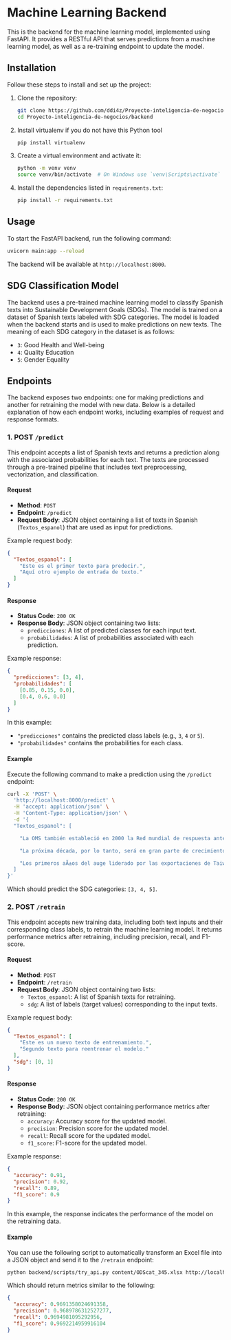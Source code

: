 # Machine Learning Backend

This is the backend for the machine learning model, implemented using FastAPI. It provides a RESTful API that serves predictions from a machine learning model, as well as a re-training endpoint to update the model.

## Installation

Follow these steps to install and set up the project:

1. Clone the repository:
   ```bash
   git clone https://github.com/ddi4z/Proyecto-inteligencia-de-negocios.git
   cd Proyecto-inteligencia-de-negocios/backend
   ```
2. Install virtualenv if you do not have this Python tool
   ```bash
   pip install virtualenv
   ```
3. Create a virtual environment and activate it:
   ```bash
   python -m venv venv
   source venv/bin/activate  # On Windows use `venv\Scripts\activate`
   ```
4. Install the dependencies listed in `requirements.txt`:
   ```bash
   pip install -r requirements.txt
   ```

## Usage

To start the FastAPI backend, run the following command:

```bash
uvicorn main:app --reload
```

The backend will be available at `http://localhost:8000`.

## SDG Classification Model

The backend uses a pre-trained machine learning model to classify Spanish texts into Sustainable Development Goals (SDGs). The model is trained on a dataset of Spanish texts labeled with SDG categories. The model is loaded when the backend starts and is used to make predictions on new texts. The meaning of each SDG category in the dataset is as follows:

- `3`: Good Health and Well-being
- `4`: Quality Education
- `5`: Gender Equality

## Endpoints

The backend exposes two endpoints: one for making predictions and another for retraining the model with new data. Below is a detailed explanation of how each endpoint works, including examples of request and response formats.

### 1. POST `/predict`

This endpoint accepts a list of Spanish texts and returns a prediction along with the associated probabilities for each text. The texts are processed through a pre-trained pipeline that includes text preprocessing, vectorization, and classification.

#### Request

- **Method**: `POST`
- **Endpoint**: `/predict`
- **Request Body**: JSON object containing a list of texts in Spanish (`Textos_espanol`) that are used as input for predictions.

Example request body:

```json
{
  "Textos_espanol": [
    "Este es el primer texto para predecir.",
    "Aquí otro ejemplo de entrada de texto."
  ]
}
```

#### Response

- **Status Code**: `200 OK`
- **Response Body**: JSON object containing two lists:
  - `predicciones`: A list of predicted classes for each input text.
  - `probabilidades`: A list of probabilities associated with each prediction.

Example response:

```json
{
  "predicciones": [3, 4],
  "probabilidades": [
    [0.85, 0.15, 0.0],
    [0.4, 0.6, 0.0]
  ]
}
```

In this example:

- `"predicciones"` contains the predicted class labels (e.g., `3`, `4` or `5`).
- `"probabilidades"` contains the probabilities for each class.

#### Example

Execute the following command to make a prediction using the `/predict` endpoint:

```bash
curl -X 'POST' \
  'http://localhost:8000/predict' \
  -H 'accept: application/json' \
  -H 'Content-Type: application/json' \
  -d '{
  "Textos_espanol": [

    "La OMS también estableció en 2000 la Red mundial de respuesta ante brotes y alertas (GOARN) con el objetivo de gestionar brotes y alertas de enfermedades a nivel internacional. Sin embargo, algunos han cuestionado si el GOARN actual pone demasiado énfasis en evitar que los brotes epidémicos se propaguen a los países desarrollados en lugar de prevenir dichos brotes en los países en desarrollo en primer lugar (Davies, 2008, Elbe, 2010). El aumento de la esperanza de vida explica poco del aumento de los costos de atención de la salud experimentado en décadas anteriores",

    "La próxima década, por lo tanto, será en gran parte de crecimiento en la provisión y participación en la secundaria superior. Esto requerirá una mayor eficiencia en el despliegue de maestros y una mejor alineación de las ofertas de programas con el tamaño de la escuela. Una mayor participación en la escuela secundaria superior también requerirá una mayor atención a la relevancia de la educación para la vida, el trabajo y las perspectivas de aprendizaje de los estudiantes.",

    "Los primeros aÃ±os del auge liderado por las exportaciones de Taiwan fueron impulsados por la entrada de estas mujeres en las fÃ¡bricas de exportaciÃ³n. En la década de 1970, cuando Taiwán enfrentó escasez de mano de obra, un sistema de fábrica satélite patrocinado por el estado hizo que el trabajo industrial fuera más consistente con los roles femeninos tradicionales, lo que permitió aumentar la oferta laboral de esposas y madres (Hsiung 1996). Este tipo de flexibilidad estructural en relación con el trabajo de las mujeres y los roles familiares es una característica que persiste en los mercados laborales taiwaneses en la actualidad y encaja con las expectativas de que las mujeres contribuyan financieramente a sus familias (Yu 2009). Como consecuencia, los aumentos en la participación laboral femenina han sido grandes y sostenidos, pasando del 35,5 por ciento en 1970 al 44,5 por ciento en 1990 y al 50,2 por ciento en 2012.''7 En comparación con otras economías de Asia oriental, que suelen tener algunos de las brechas salariales de género más grandes del mundo, las mujeres en Taiwán experimentan una brecha salarial de género más cercana a la norma de los países liberales industrializados avanzados: la relación salarial de género para los ingresos mensuales promedio en la industria y los servicios fue de 81,2 en 2012. Consideremos si esta dinámica ha acercó a Taiwán al camino bajo/feminización de la responsabilidad o al camino alto/caso de igualdad de género."
  ]
}'
```

Which should predict the SDG categories: `[3, 4, 5]`.

### 2. POST `/retrain`

This endpoint accepts new training data, including both text inputs and their corresponding class labels, to retrain the machine learning model. It returns performance metrics after retraining, including precision, recall, and F1-score.

#### Request

- **Method**: `POST`
- **Endpoint**: `/retrain`
- **Request Body**: JSON object containing two lists:
  - `Textos_espanol`: A list of Spanish texts for retraining.
  - `sdg`: A list of labels (target values) corresponding to the input texts.

Example request body:

```json
{
  "Textos_espanol": [
    "Este es un nuevo texto de entrenamiento.",
    "Segundo texto para reentrenar el modelo."
  ],
  "sdg": [0, 1]
}
```

#### Response

- **Status Code**: `200 OK`
- **Response Body**: JSON object containing performance metrics after retraining:
  - `accuracy`: Accuracy score for the updated model.
  - `precision`: Precision score for the updated model.
  - `recall`: Recall score for the updated model.
  - `f1_score`: F1-score for the updated model.

Example response:

```json
{
  "accuracy": 0.91,
  "precision": 0.92,
  "recall": 0.89,
  "f1_score": 0.9
}
```

In this example, the response indicates the performance of the model on the retraining data.

#### Example

You can use the following script to automatically transform an Excel file into a JSON object and send it to the `/retrain` endpoint:

```bash
python backend/scripts/try_api.py content/ODScat_345.xlsx http://localhost:8000/
```

Which should return metrics similar to the following:

```json
{
  "accuracy": 0.9691358024691358,
  "precision": 0.9689786312527277,
  "recall": 0.9694981095292956,
  "f1_score": 0.9692214959916104
}
```
